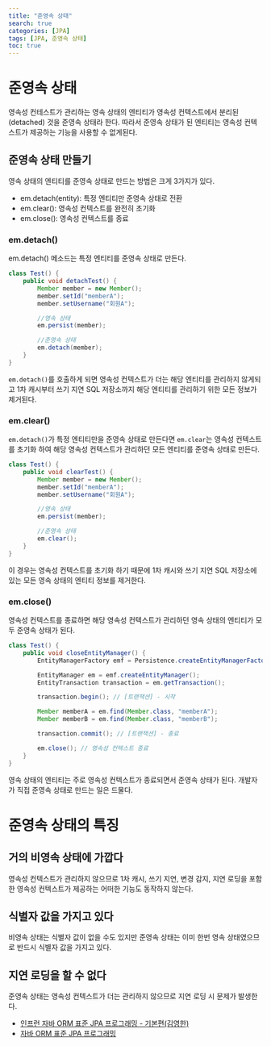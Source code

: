 ```yaml
---
title: "준영속 상태"
search: true
categories: [JPA]
tags: [JPA, 준영속 상태]
toc: true
---
```


# 준영속 상태
영속성 컨테스트가 관리하는 영속 상태의 엔티티가 영속성 컨텍스트에서 분리된(detached) 것을 준영속 상태라 한다.
따라서 준영속 상태가 된 엔티티는 영속성 컨텍스트가 제공하는 기능을 사용할 수 없게된다.

## 준영속 상태 만들기
영속 상태의 엔티티를 준영속 상태로 만드는 방법은 크게 3가지가 있다.
 - em.detach(entity): 특정 엔티티만 준영속 상태로 전환
 - em.clear(): 영속성 컨텍스트를 완전히 초기화
 - em.close(): 영속성 컨텍스트를 종료

### em.detach()
em.detach() 메소드는 특정 엔티티를 준영속 상태로 만든다.
```java
class Test() {
    public void detachTest() {
        Member member = new Member();
        member.setId("memberA");
        member.setUsername("회원A");

        //영속 상태
        em.persist(member);

        //준영속 상태
        em.detach(member);
    }
}
```
`em.detach()`를 호출하게 되면 영속성 컨텍스트가 더는 해당 엔티티를 관리하지 않게되고 1차 캐시부터 쓰기 지연 SQL 저장소까지 해당 엔티티를
관리하기 위한 모든 정보가 제거된다.

### em.clear()
`em.detach()`가 특정 엔티티만을 준영속 상태로 만든다면 `em.clear`는 영속성 컨텍스트를 초기화 하여 해당 영속성 컨텍스트가 관리하던 모든 엔티티를 준영속 상태로 만든다.
```java
class Test() {
    public void clearTest() {
        Member member = new Member();
        member.setId("memberA");
        member.setUsername("회원A");

        //영속 상태
        em.persist(member);

        //준영속 상태
        em.clear();
    }
}
```
이 경우는 영속성 컨텍스트를 초기화 하기 때문에 1차 캐시와 쓰기 지연 SQL 저장소에 있는 모든 영속 상태의 엔티티 정보를 제거한다.

### em.close()
영속성 컨텍스트를 종료하면 해당 영속성 컨텍스트가 관리하던 영속 상태의 엔티티가 모두 준영속 상태가 된다.
```java
class Test() {
    public void closeEntityManager() {
        EntityManagerFactory emf = Persistence.createEntityManagerFactory("jpaTest");

        EntityManager em = emf.createEntityManager();
        EntityTransaction transaction = em.getTransaction();

        transaction.begin(); // [트랜잭션] - 시작

        Member memberA = em.find(Member.class, "memberA");
        Member memberB = em.find(Member.class, "memberB");

        transaction.commit(); // [트랜잭션] - 종료

        em.close(); // 영속성 컨텍스트 종료
    }
}
```

영속 상태의 엔티티는 주로 영속성 컨텍스트가 종료되면서 준영속 상태가 된다. 개발자가 직접 준영속 상태로 만드는 일은 드물다.

# 준영속 상태의 특징

## 거의 비영속 상태에 가깝다
영속성 컨텍스트가 관리하지 않으므로 1차 캐시, 쓰기 지연, 변경 감지, 지연 로딩을 포함한 영속성 컨텍스트가 제공하는 어떠한 기능도 동작하지 않는다.

## 식별자 값을 가지고 있다
비영속 상태는 식별자 값이 없을 수도 있지만 준영속 상태는 이미 한번 영속 상태였으므로 반드시 식별자 값을 가지고 있다.

## 지연 로딩을 할 수 없다
준영속 상태는 영속성 컨텍스트가 더는 관리하지 않으므로 지연 로딩 시 문제가 발생한다.

- [인프런 자바 ORM 표준 JPA 프로그래밍 - 기본편(김영한)](https://www.inflearn.com/course/ORM-JPA-Basic/dashboard)
- [자바 ORM 표준 JPA 프로그래밍](http://www.kyobobook.co.kr/product/detailViewKor.laf?mallGb=KOR&ejkGb=KOR&barcode=9788960777330)
